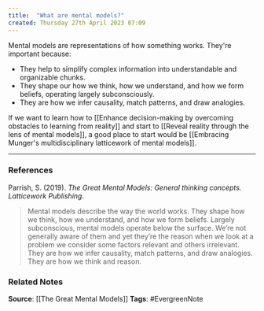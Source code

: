 ```yaml
---
title:  "What are mental models?"
created: Thursday 27th April 2023 07:09
---
```


Mental models are representations of how something works. They're important because: 

- They help to simplify complex information into understandable and organizable chunks. 
- They shape our how we think, how we understand, and how we form beliefs, operating largely subconsciously. 
- They are how we infer causality, match patterns, and draw analogies. 

If we want to learn how to [[Enhance decision-making by overcoming obstacles to learning from reality]] and start to [[Reveal reality through the lens of mental models]], a good place to start would be [[Embracing Munger's multidisciplinary latticework of mental models]]. 

--- 
### References

Parrish, S. (2019). _The Great Mental Models: General thinking concepts. Latticework Publishing_.

> Mental models describe the way the world works. They shape how we think, how we understand, and how we form beliefs. Largely subconscious, mental models operate below the surface. We’re not generally aware of them and yet they’re the reason when we look at a problem we consider some factors relevant and others irrelevant. They are how we infer causality, match patterns, and draw analogies. They are how we think and reason. 

### Related Notes
**Source**: [[The Great Mental Models]]
**Tags**: #EvergreenNote

